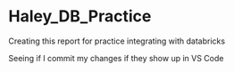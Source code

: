 # Haley_DB_Practice
Creating this report for practice integrating with databricks

Seeing if I commit my changes if they show up in VS Code
